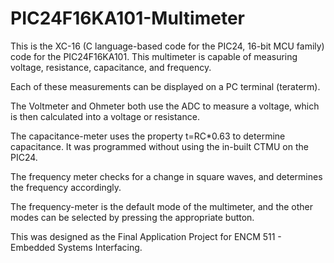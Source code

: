 # PIC24F16KA101-Multimeter

This is the XC-16 (C language-based code for the PIC24, 16-bit MCU family) code for the PIC24F16KA101.
This multimeter is capable of measuring voltage, resistance, capacitance, and frequency.

Each of these measurements can be displayed on a PC terminal (teraterm).

The Voltmeter and Ohmeter both use the ADC to measure a voltage, which is then calculated into a voltage or resistance.

The capacitance-meter uses the property t=RC*0.63 to determine capacitance. It was programmed without using the in-built CTMU on the PIC24.

The frequency meter checks for a change in square waves, and determines the frequency accordingly.

The frequency-meter is the default mode of the multimeter, and the other modes can be selected by pressing the appropriate button.

This was designed as the Final Application Project for ENCM 511 - Embedded Systems Interfacing.
